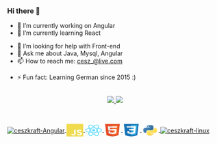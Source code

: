 ### Hi there 👋


- 🔭 I’m currently working on Angular
- 🌱 I’m currently learning React
<!-- - 👯 I’m looking to collaborate on ... -->
- 🤔 I’m looking for help with Front-end
- 💬 Ask me about Java, Mysql, Angular
- 📫 How to reach me: cesz_@live.com
<!-- - 😄 Pronouns: ... -->
- ⚡ Fun fact: Learning German since 2015 :)
## 
<div align="center">
  <a href="https://github.com/ceszkraft">
  <img height="180em" src="https://github-readme-stats.vercel.app/api?username=ceszkraft&show_icons=true&theme=dracula&include_all_commits=true&count_private=true"/>
  <img height="180em" src="https://github-readme-stats.vercel.app/api/top-langs/?username=ceszkraft&layout=compact&langs_count=7&theme=dracula"/>
</div>
  
##
  
 <div style="display: inline_block"><br>
 <img align="center" alt="ceszkraft-Angular" height="30" width="40" src="https://cdn.jsdelivr.net/gh/devicons/devicon/icons/angularjs/angularjs-original.svg"/>
 <img align="center" alt="ceszkraft-Js" height="30" width="40" src="https://raw.githubusercontent.com/devicons/devicon/master/icons/javascript/javascript-plain.svg">
  <img align="center" alt="ceszkraft-React" height="30" width="40" src="https://raw.githubusercontent.com/devicons/devicon/master/icons/react/react-original.svg">
  <img align="center" alt="ceszkraft-HTML" height="30" width="40" src="https://raw.githubusercontent.com/devicons/devicon/master/icons/html5/html5-original.svg">
  <img align="center" alt="ceszkraft-CSS" height="30" width="40" src="https://raw.githubusercontent.com/devicons/devicon/master/icons/css3/css3-original.svg">
  <img align="center" alt="ceszkraft-Python" height="30" width="40" src="https://raw.githubusercontent.com/devicons/devicon/master/icons/python/python-original.svg">
  <img align="center" alt="ceszkraft-linux" height="30" width="30" src="https://cdn.jsdelivr.net/gh/devicons/devicon/icons/linux/linux-original.svg" />

   ##
   
   
   
   
